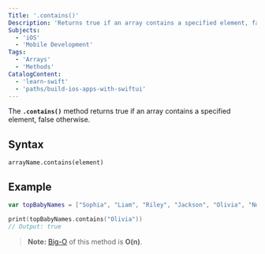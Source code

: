```yaml
---
Title: '.contains()'
Description: 'Returns true if an array contains a specified element, false otherwise.'
Subjects:
  - 'iOS'
  - 'Mobile Development'
Tags:
  - 'Arrays'
  - 'Methods'
CatalogContent:
  - 'learn-swift'
  - 'paths/build-ios-apps-with-swiftui'
---
```


The **`.contains()`** method returns true if an array contains a specified element, false otherwise.

## Syntax

```pseudo
arrayName.contains(element)
```

## Example

```swift
var topBabyNames = ["Sophia", "Liam", "Riley", "Jackson", "Olivia", "Noah"]

print(topBabyNames.contains("Olivia"))
// Output: true
```

> **Note:** [Big-O](https://www.codecademy.com/resources/docs/general/big-o-notation) of this method is **O(n)**.
